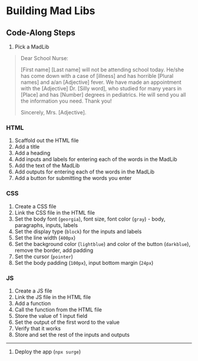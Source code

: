 # Building Mad Libs

## Code-Along Steps

1. Pick a MadLib

>Dear School Nurse:
>
>[First name] [Last name] will not be attending school today. He/she has come down with a case of [illness] and has horrible [Plural names] and a/an [Adjective] fever. We have made an appointment with the [Adjective] Dr. [Silly word], who studied for many years in [Place] and has [Number] degrees in pediatrics. He will send you all the information you need. Thank you! 
>
>Sincerely,
>Mrs. [Adjective].

### HTML

1. Scaffold out the HTML file
1. Add a title
1. Add a heading
1. Add inputs and labels for entering each of the words in the MadLib
1. Add the text of the MadLib
1. Add outputs for entering each of the words in the MadLib
1. Add a button for submitting the words you enter

### CSS

1. Create a CSS file
1. Link the CSS file in the HTML file
1. Set the body font (`georgia`), font size, font color (`gray`) - body, paragraphs, inputs, labels
1. Set the display type (`block`) for the inputs and labels
1. Set the line width (`400px`)
1. Set the background color (`lightblue`) and color of the button (`darkblue`), remove the border, add padding
1. Set the cursor (`pointer`)
1. Set the body padding (`100px`), input bottom margin (`24px`)

### JS

1. Create a JS file
1. Link the JS file in the HTML file
1. Add a function
1. Call the function from the HTML file
1. Store the value of 1 input field
1. Set the output of the first word to the value
1. Verify that it works
1. Store and set the rest of the inputs and outputs

---

1. Deploy the app (`npx surge`)
